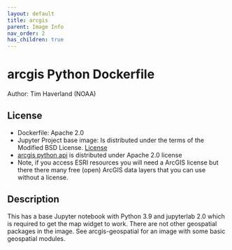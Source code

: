 ```yaml
---
layout: default
title: arcgis
parent: Image Info
nav_order: 2
has_children: true
---
```

# arcgis Python Dockerfile

Author: Tim Haverland (NOAA)

## License

* Dockerfile: Apache 2.0
* Jupyter Project base image: Is distributed under the terms of the Modified BSD License. [License](https://github.com/jupyter/docker-stacks/blob/main/LICENSE.md)
* [arcgis python api](https://github.com/Esri/arcgis-python-api) is distributed under Apache 2.0 license
* Note, if you access ESRI resources you will need a ArcGIS license but there there many free (open) ArcGIS data layers that you can use without a license.

## Description

This has a base Jupyter notebook with Python 3.9 and jupyterlab 2.0 which is required to get the map widget to work. There are not other geospatial packages in the image. See arcgis-geospatial for an image with some basic geospatial modules.
